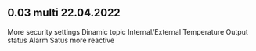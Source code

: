## 0.03 multi 22.04.2022
More security settings
Dinamic topic
Internal/External Temperature
Output status
Alarm Satus more reactive




